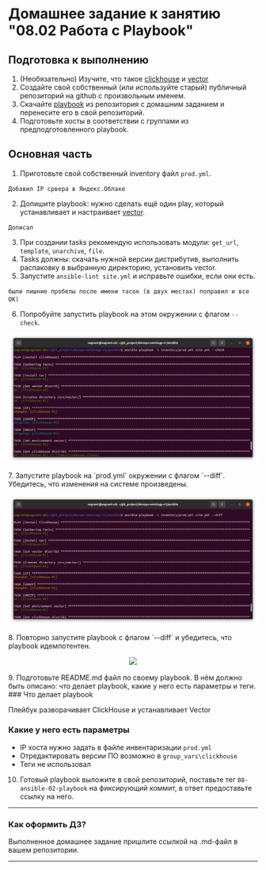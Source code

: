 # Домашнее задание к занятию "08.02 Работа с Playbook"

## Подготовка к выполнению

1. (Необязательно) Изучите, что такое [clickhouse](https://www.youtube.com/watch?v=fjTNS2zkeBs) и [vector](https://www.youtube.com/watch?v=CgEhyffisLY)
2. Создайте свой собственный (или используйте старый) публичный репозиторий на github с произвольным именем.
3. Скачайте [playbook](./playbook/) из репозитория с домашним заданием и перенесите его в свой репозиторий.
4. Подготовьте хосты в соответствии с группами из предподготовленного playbook.

## Основная часть

1. Приготовьте свой собственный inventory файл `prod.yml`.
```
Добавил IP срвера в Яндекс.Облаке
```
2. Допишите playbook: нужно сделать ещё один play, который устанавливает и настраивает [vector](https://vector.dev).
```
Дописал
```
3. При создании tasks рекомендую использовать модули: `get_url`, `template`, `unarchive`, `file`.
4. Tasks должны: скачать нужной версии дистрибутив, выполнить распаковку в выбранную директорию, установить vector.
5. Запустите `ansible-lint site.yml` и исправьте ошибки, если они есть.
```
были лишние пробелы после имени тасок (в двух местах) поправил и все ОК)
```
6. Попробуйте запустить playbook на этом окружении с флагом `--check`.
<p align="center">
<img src="./img/82_6.png">
</p>
7. Запустите playbook на `prod.yml` окружении с флагом `--diff`. Убедитесь, что изменения на системе произведены.
<p align="center">
<img src="./img/82_7.png">
</p>
8. Повторно запустите playbook с флагом `--diff` и убедитесь, что playbook идемпотентен.
<p align="center">
<img src="./img/81=2_8.png">
</p>
9. Подготовьте README.md файл по своему playbook. В нём должно быть описано: что делает playbook, какие у него есть параметры и теги.
### Что делает playbook

Плейбук разворачивает ClickHouse и устанавливает Vector

### Какие у него есть параметры 

- IP хоста нужно задать в файле инвентаризации `prod.yml`
- Отредактировать версии ПО возможно в `group_vars\clickhouse`
- Теги не использовал
10. Готовый playbook выложите в свой репозиторий, поставьте тег `08-ansible-02-playbook` на фиксирующий коммит, в ответ предоставьте ссылку на него.

---

### Как оформить ДЗ?

Выполненное домашнее задание пришлите ссылкой на .md-файл в вашем репозитории.

---